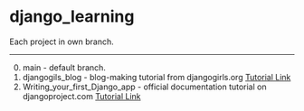 # django_learning

Each project in own branch.

---
0. main - default branch.
1. djangogils_blog - blog-making tutorial from djangogirls.org 
[Tutorial Link](https://tutorial.djangogirls.org/en/)
2. Writing_your_first_Django_app - official documentation tutorial on djangoproject.com
[Tutorial Link](https://docs.djangoproject.com/en/4.1/intro/)
